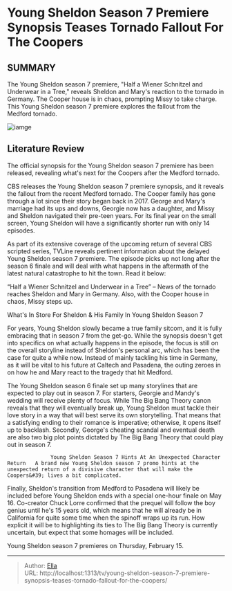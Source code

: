 # Young Sheldon Season 7 Premiere Synopsis Teases Tornado Fallout For The Coopers


## SUMMARY 



  The Young Sheldon season 7 premiere, &#34;Half a Wiener Schnitzel and Underwear in a Tree,&#34; reveals Sheldon and Mary&#39;s reaction to the tornado in Germany.   The Cooper house is in chaos, prompting Missy to take charge.   This Young Sheldon season 7 premiere explores the fallout from the Medford tornado.  

![iamge](https://static1.srcdn.com/wordpress/wp-content/uploads/2024/01/annie-potts-meemaw-and-emily-osment-as-mandy-in-young-sheldon-season-6-finale.jpg)

## Literature Review
The official synopsis for the Young Sheldon season 7 premiere has been released, revealing what&#39;s next for the Coopers after the Medford tornado. 




CBS releases the Young Sheldon season 7 premiere synopsis, and it reveals the fallout from the recent Medford tornado. The Cooper family has gone through a lot since their story began back in 2017. George and Mary&#39;s marriage had its ups and downs, Georgie now has a daughter, and Missy and Sheldon navigated their pre-teen years. For its final year on the small screen, Young Sheldon will have a significantly shorter run with only 14 episodes.




As part of its extensive coverage of the upcoming return of several CBS scripted series, TVLine reveals pertinent information about the delayed Young Sheldon season 7 premiere. The episode picks up not long after the season 6 finale and will deal with what happens in the aftermath of the latest natural catastrophe to hit the town. Read it below:


“Half a Wiener Schnitzel and Underwear in a Tree” – News of the tornado reaches Sheldon and Mary in Germany. Also, with the Cooper house in chaos, Missy steps up.



 What&#39;s In Store For Sheldon &amp; His Family In Young Sheldon Season 7 
          

For years, Young Sheldon slowly became a true family sitcom, and it is fully embracing that in season 7 from the get-go. While the synopsis doesn&#39;t get into specifics on what actually happens in the episode, the focus is still on the overall storyline instead of Sheldon&#39;s personal arc, which has been the case for quite a while now. Instead of mainly tackling his time in Germany, as it will be vital to his future at Caltech and Pasadena, the outing zeroes in on how he and Mary react to the tragedy that hit Medford.




The Young Sheldon season 6 finale set up many storylines that are expected to play out in season 7. For starters, Georgie and Mandy&#39;s wedding will receive plenty of focus. While The Big Bang Theory canon reveals that they will eventually break up, Young Sheldon must tackle their love story in a way that will best serve its own storytelling. That means that a satisfying ending to their romance is imperative; otherwise, it opens itself up to backlash. Secondly, George&#39;s cheating scandal and eventual death are also two big plot points dictated by The Big Bang Theory that could play out in season 7.

                  Young Sheldon Season 7 Hints At An Unexpected Character Return   A brand new Young Sheldon season 7 promo hints at the unexpected return of a divisive character that will make the Coopers&#39; lives a bit complicated.     

Finally, Sheldon&#39;s transition from Medford to Pasadena will likely be included before Young Sheldon ends with a special one-hour finale on May 16. Co-creator Chuck Lorre confirmed that the prequel will follow the boy genius until he&#39;s 15 years old, which means that he will already be in California for quite some time when the spinoff wraps up its run. How explicit it will be to highlighting its ties to The Big Bang Theory is currently uncertain, but expect that some homages will be included.






Young Sheldon season 7 premieres on Thursday, February 15.






---

> Author: [Ella](https://instagram.hk.cn/)  
> URL: http://localhost:1313/tv/young-sheldon-season-7-premiere-synopsis-teases-tornado-fallout-for-the-coopers/  

